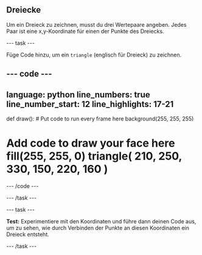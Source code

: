 ## Dreiecke

Um ein Dreieck zu zeichnen, musst du drei Wertepaare angeben. Jedes Paar ist eine x,y-Koordinate für einen der Punkte des Dreiecks.

--- task ---

Füge Code hinzu, um ein `triangle` (englisch für Dreieck) zu zeichnen.

--- code ---
---
language: python line_numbers: true line_number_start: 12
line_highlights: 17-21
---

def draw(): # Put code to run every frame here background(255, 255, 255)  
# Add code to draw your face here fill(255, 255, 0) triangle( 210, 250, 330, 150, 220, 160 )

--- /code ---

--- /task ---

--- task ---

**Test:** Experimentiere mit den Koordinaten und führe dann deinen Code aus, um zu sehen, wie durch Verbinden der Punkte an diesen Koordinaten ein Dreieck entsteht.

--- /task ---
